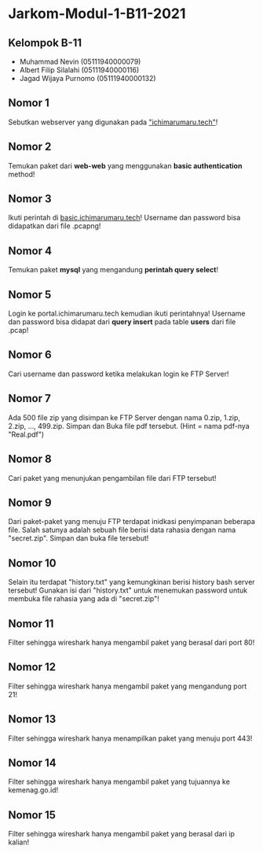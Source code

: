 # Jarkom-Modul-1-B11-2021

## **Kelompok B-11**
- Muhammad Nevin        (05111940000079)
- Albert Filip Silalahi (05111940000116)
- Jagad Wijaya Purnomo	(05111940000132)

## **Nomor 1**
Sebutkan webserver yang digunakan pada <a href='ichimarumaru.tech'>"ichimarumaru.tech"</a>!

## **Nomor 2**
Temukan paket dari **web-web** yang menggunakan **basic authentication** method!

## **Nomor 3**
Ikuti perintah di <a href='basic.ichimarumaru.tech'>basic.ichimarumaru.tech</a>! Username dan password bisa didapatkan dari file .pcapng!

## **Nomor 4**
Temukan paket **mysql** yang mengandung **perintah query select**!

## **Nomor 5**
Login ke portal.ichimarumaru.tech kemudian ikuti perintahnya! Username dan password bisa didapat dari **query insert** pada table **users** dari file .pcap!

## **Nomor 6**
Cari username dan password ketika melakukan login ke FTP Server!

## **Nomor 7**
Ada 500 file zip yang disimpan ke FTP Server dengan nama 0.zip, 1.zip, 2.zip, ..., 499.zip. Simpan dan Buka file pdf tersebut. (Hint = nama pdf-nya "Real.pdf")

## **Nomor 8**
Cari paket yang menunjukan pengambilan file dari FTP tersebut!

## **Nomor 9**
Dari paket-paket yang menuju FTP terdapat inidkasi penyimpanan beberapa file. Salah satunya adalah sebuah file berisi data rahasia dengan nama "secret.zip". Simpan dan buka file tersebut!

## **Nomor 10**
Selain itu terdapat "history.txt" yang kemungkinan berisi history bash server tersebut! Gunakan isi dari "history.txt" untuk menemukan password untuk membuka file rahasia yang ada di "secret.zip"!

## **Nomor 11**
Filter sehingga wireshark hanya mengambil paket yang berasal dari port 80! 

## **Nomor 12**
Filter sehingga wireshark hanya mengambil paket yang mengandung port 21!

## **Nomor 13**
Filter sehingga wireshark hanya menampilkan paket yang menuju port 443!

## **Nomor 14**
Filter sehingga wireshark hanya mengambil paket yang tujuannya ke kemenag.go.id!

## **Nomor 15**
Filter sehingga wireshark hanya mengambil paket yang berasal dari ip kalian!
